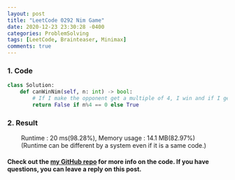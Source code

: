 ```yaml
---
layout: post
title: "LeetCode 0292 Nim Game"
date: 2020-12-23 23:30:28 -0400
categories: ProblemSolving
tags: [LeetCode, Brainteaser, Minimax]
comments: true
---
```


### 1. Code
```python
class Solution:
    def canWinNim(self, n: int) -> bool:
        # If I make the opponent get a multiple of 4, I win and if I get a multiple of 4, I lose.
        return False if n%4 == 0 else True
```

### 2. Result
&nbsp;&nbsp;&nbsp;&nbsp;&nbsp;&nbsp;&nbsp;&nbsp;Runtime : 20 ms(98.28%), Memory usage : 14.1 MB(82.97%)  
&nbsp;&nbsp;&nbsp;&nbsp;&nbsp;&nbsp;&nbsp;&nbsp;(Runtime can be different by a system even if it is a same code.)

#### Check out the [my GitHub repo][hyuk-gh] for more info on the code. If you have questions, you can leave a reply on this post.
[hyuk-gh]: https://github.com/dlgur1994/StudyAlgorithms
